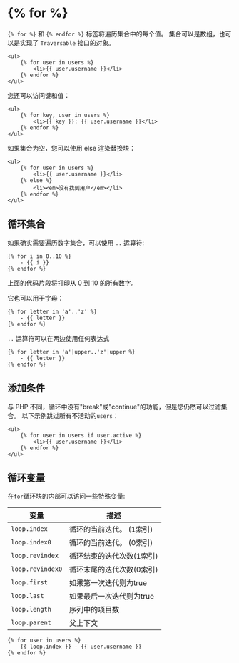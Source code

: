 # {% for %}

`{% for %}` 和 `{% endfor %}` 标签将遍历集合中的每个值。 集合可以是数组，也可以是实现了 `Traversable` 接口的对象。

```twig
<ul>
    {% for user in users %}
        <li>{{ user.username }}</li>
    {% endfor %}
</ul>
```

您还可以访问键和值：

```twig
<ul>
    {% for key, user in users %}
        <li>{{ key }}: {{ user.username }}</li>
    {% endfor %}
</ul>
```

如果集合为空，您可以使用 else 渲染替换块：

```twig
<ul>
    {% for user in users %}
        <li>{{ user.username }}</li>
    {% else %}
        <li><em>没有找到用户</em></li>
    {% endfor %}
</ul>
```

## 循环集合

如果确实需要遍历数字集合，可以使用 `..` 运算符:

```twig
{% for i in 0..10 %}
    - {{ i }}
{% endfor %}
```

上面的代码片段将打印从 0 到 10 的所有数字。

它也可以用于字母： 

```twig
{% for letter in 'a'..'z' %}
    - {{ letter }}
{% endfor %}
```

`..` 运算符可以在两边使用任何表达式

```twig
{% for letter in 'a'|upper..'z'|upper %}
    - {{ letter }}
{% endfor %}
```

## 添加条件

与 PHP 不同，循环中没有"break"或"continue"的功能，但是您仍然可以过滤集合。 以下示例跳过所有不活动的`users`：
```twig
<ul>
    {% for user in users if user.active %}
        <li>{{ user.username }}</li>
    {% endfor %}
</ul>
```

## 循环变量

在`for`循环块的内部可以访问一些特殊变量:

变量| 描述
------------- | -------------
`loop.index` | 循环的当前迭代。 (1索引)
`loop.index0` | 循环的当前迭代。 (0索引)
`loop.revindex` | 循环结束的迭代次数(1索引)
`loop.revindex0` | 循环末尾的迭代次数(0索引)
`loop.first` | 如果第一次迭代则为true
`loop.last` |  如果最后一次迭代则为true
`loop.length` | 序列中的项目数
`loop.parent` | 父上下文

```twig
{% for user in users %}
    {{ loop.index }} - {{ user.username }}
{% endfor %}
```
